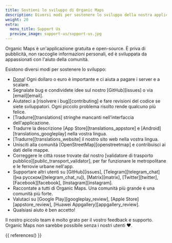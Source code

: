 ```yaml
---
title: Sostieni lo sviluppo di Organic Maps
description: Diversi modi per sostenere lo sviluppo della nostra applicazione gratuita
weight: 20
extra:
  menu_title: Support Us
  preview_image: support-us/support-us.jpg
---
```


Organic Maps è un'applicazione gratuita e open-source. È priva di pubblicità, non raccoglie informazioni personali,
ed è sviluppata da appassionati con l'aiuto della comunità.

Esistono diversi modi per sostenere lo sviluppo:

- [Dona](@/donate/index.it.md)! Ogni dollaro o euro è importante e ci aiuta a pagare i server e a scalare.
- Segnalate bug e condividete idee sul nostro [GitHub][issues]
  o via [email][email].
- Aiutateci a [risolvere i bug][contributing]
  e fare revisioni del codice se siete sviluppatori. Ogni piccolo problema risolto rende qualcuno più felice.
- [Tradurre][translations]
  stringhe mancanti nell'interfaccia dell'applicazione.
- Tradurre la descrizione [App Store][translations_appstore]
  e [Android][translations_googleplay]
  nella vostra lingua.
- [Tradurre][translations_website] il nostro sito web nella vostra lingua.
- Unisciti alla comunità [OpenStreetMap][openstreetmap] e contribuisci ai dati delle mappe.
- Correggere le città rosse trovate dal nostro [validatore di trasporto pubblico][public_transport_validator], per far funzionare le metropolitane e le ferrovie urbane nell'app.
- Supportare altri utenti su [GitHub][issues],
  [Telegram][telegram_chat] ([на русском][telegram_chat_ru]),
  [Matrix][matrix],
  [Twitter][twitter], [Facebook][facebook],
  [Instagram][instagram].
- Raccontate a tutti di Organic Maps. Una comunità più grande è una comunità più forte.
- Valutaci su [Google Play][googleplay_review],
  [Apple Store][appstore_review],
  [Huawei Appgallery][appgallery_review].
- Qualsiasi aiuto è ben accetto!

Il nostro piccolo team è molto grato per il vostro feedback e supporto. Organic Maps non sarebbe possibile senza i nostri utenti ❤️.

{{ references() }}
